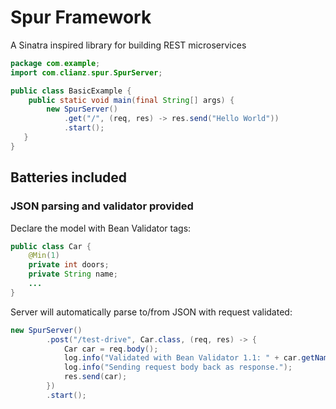 # Spur Framework

A Sinatra inspired library for building REST microservices

```java
package com.example;
import com.clianz.spur.SpurServer;

public class BasicExample {
    public static void main(final String[] args) {
        new SpurServer()
            .get("/", (req, res) -> res.send("Hello World"))
            .start();
   }
}
```

## Batteries included 
### JSON parsing and validator provided

Declare the model with Bean Validator tags:
```java
public class Car {
    @Min(1)
    private int doors;
    private String name;
    ...
}
```

Server will automatically parse to/from JSON with request validated:
```java
new SpurServer()
        .post("/test-drive", Car.class, (req, res) -> {
            Car car = req.body();
            log.info("Validated with Bean Validator 1.1: " + car.getName());
            log.info("Sending request body back as response.");
            res.send(car);
        })
        .start();
```